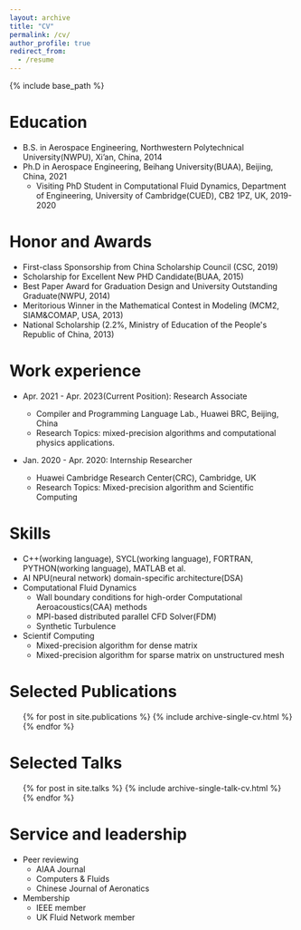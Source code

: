 ```yaml
---
layout: archive
title: "CV"
permalink: /cv/
author_profile: true
redirect_from:
  - /resume
---
```


{% include base_path %}

Education
======
* B.S. in Aerospace Engineering, Northwestern Polytechnical University(NWPU), Xi’an, China, 2014
* Ph.D in Aerospace Engineering, Beihang University(BUAA), Beijing, China, 2021
  * Visiting PhD Student in Computational Fluid Dynamics, Department of Engineering, University of Cambridge(CUED), CB2 1PZ, UK, 2019-2020 

Honor and Awards
======
* First-class Sponsorship from China Scholarship Council (CSC, 2019)
* Scholarship for Excellent New PHD Candidate(BUAA, 2015)
* Best Paper Award for Graduation Design and University Outstanding Graduate(NWPU, 2014)
* Meritorious Winner in the Mathematical Contest in Modeling (MCM2, SIAM&COMAP, USA, 2013) 
* National Scholarship (2.2%, Ministry of Education of the People's Republic of China, 2013) 

Work experience
======
* Apr. 2021 - Apr. 2023(Current Position): Research Associate
  * Compiler and Programming Language Lab., Huawei BRC, Beijing, China
  * Research Topics: mixed-precision algorithms and computational physics applications. 

* Jan. 2020 - Apr. 2020: Internship Researcher
  * Huawei Cambridge Research Center(CRC), Cambridge, UK
  * Research Topics: Mixed-precision algorithm and Scientific Computing
  
Skills
======
* C++(working language), SYCL(working language), FORTRAN, PYTHON(working language), MATLAB et al.
* AI NPU(neural network) domain-specific architecture(DSA)
* Computational Fluid Dynamics
  * Wall boundary conditions for high-order Computational Aeroacoustics(CAA) methods
  * MPI-based distributed parallel CFD Solver(FDM)
  * Synthetic Turbulence
* Scientif Computing
  * Mixed-precision algorithm for dense matrix
  * Mixed-precision algorithm for sparse matrix on unstructured mesh

Selected Publications
======
  <ul>{% for post in site.publications %}
    {% include archive-single-cv.html %}
  {% endfor %}</ul>
  
Selected Talks
======
  <ul>{% for post in site.talks %}
    {% include archive-single-talk-cv.html %}
  {% endfor %}</ul>
  
Service and leadership
======
* Peer reviewing
  * AIAA Journal
  * Computers & Fluids
  * Chinese Journal of Aeronatics
* Membership
  * IEEE member
  * UK Fluid Network member
